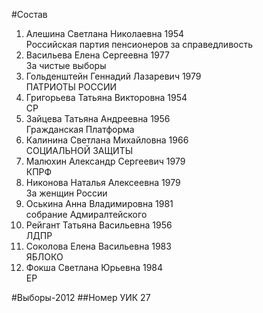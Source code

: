 #Состав
1. Алешина Светлана Николаевна 1954   
    Российская партия пенсионеров за справедливость
2. Васильева Елена Сергеевна 1977   
    За чистые выборы
3. Гольденштейн Геннадий Лазаревич 1979   
    ПАТРИОТЫ РОССИИ
4. Григорьева Татьяна Викторовна 1954   
    СР
5. Зайцева Татьяна Андреевна 1956   
    Гражданская Платформа
6. Калинина Светлана Михайловна 1966   
    СОЦИАЛЬНОЙ ЗАЩИТЫ
7. Малюхин Александр Сергеевич 1979   
    КПРФ
8. Никонова Наталья Алексеевна 1979   
    За женщин России
9. Оськина Анна Владимировна 1981   
    собрание Адмиралтейского
10. Рейгант Татьяна Васильевна 1956   
    ЛДПР
11. Соколова Елена Васильевна 1983   
    ЯБЛОКО
12. Фокша Светлана Юрьевна 1984   
    ЕР

#Выборы-2012
##Номер УИК
27